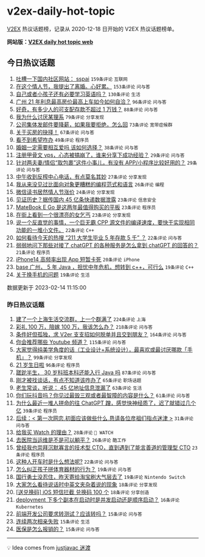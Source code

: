 # v2ex-daily-hot-topic

[V2EX](https://www.v2ex.com/) 热议话题榜，记录从 2020-12-18 日开始的 V2EX 热议话题榜单。

**网站版：[V2EX daily hot topic web](https://boojack.github.io/v2ex-daily-hot-topic-web/)**

## 今日热议话题

<!-- TODAY BEGIN -->

1. [吐槽一下国内社区网站： sspai](https://www.v2ex.com/t/915913) `159条评论` `互联网`
1. [在这个情人节，我提出了离婚。心好累。](https://www.v2ex.com/t/916027) `153条评论` `问与答`
1. [自己或者小孩子还有必要学习英语吗？](https://www.v2ex.com/t/915886) `130条评论` `生活`
1. [广州 21 年利息最高房价最高上车如今如何自洽？](https://www.v2ex.com/t/915892) `96条评论` `问与答`
1. [好奇，有多少人的可支配存款不超过 1 万钱？](https://www.v2ex.com/t/915875) `88条评论` `问与答`
1. [我为什么讨厌某狸系](https://www.v2ex.com/t/915922) `79条评论` `分享发现`
1. [公司集体发邮件要降薪，如果我要拒绝，怎么回](https://www.v2ex.com/t/916000) `73条评论` `宽带症候群`
1. [关于买房的抉择！](https://www.v2ex.com/t/915911) `67条评论` `问与答`
1. [看不到希望咋办](https://www.v2ex.com/t/916069) `49条评论` `程序员`
1. [婚姻一定需要相互爱吗 该如何选择？](https://www.v2ex.com/t/916089) `38条评论` `问与答`
1. [注册甲骨文 vps，心态被搞崩了，谁来分享下成功经验？](https://www.v2ex.com/t/915948) `29条评论` `问与答`
1. [针对两夫妻/情侣“取包裹”这件小事儿，有没有 APP/小程序比较好用的？](https://www.v2ex.com/t/915901) `29条评论` `问与答`
1. [中午收到反榨中心电话，有点莫名其妙](https://www.v2ex.com/t/916015) `27条评论` `分享发现`
1. [我从来没见过比面向对象更糟糕的编程范式和语言](https://www.v2ex.com/t/915980) `26条评论` `编程`
1. [微信读书居然情人节涨价](https://www.v2ex.com/t/915894) `24条评论` `分享发现`
1. [见证历史？据传国内 45 亿条快递数据泄露](https://www.v2ex.com/t/916040) `23条评论` `信息安全`
1. [MateBook E Go 是这两年最值得购买的平板](https://www.v2ex.com/t/915988) `23条评论` `程序员`
1. [在街上看到一个很漂亮的女乞丐](https://www.v2ex.com/t/915904) `23条评论` `分享发现`
1. [说一个反直觉的事情，一个巨无霸 CPP 源文件的编译速度，要快于实现相同功能的一堆小文件。](https://www.v2ex.com/t/916003) `22条评论` `C++`
1. [如何看待今天的热搜 “211 大学生毕业 5 年存款 5 千” ？](https://www.v2ex.com/t/915902) `22条评论` `问与答`
1. [弱弱地问下那些对接了 chatGPT 的各种服务是怎么拿到 chatGPT 的回答的？](https://www.v2ex.com/t/915916) `21条评论` `程序员`
1. [iPhone14 高频率出现 App 短暂卡死](https://www.v2ex.com/t/915919) `20条评论` `iPhone`
1. [base 广州， 5 年 Java ，担忧中年危机，想转到 c++，可行么](https://www.v2ex.com/t/915970) `19条评论` `C++`
1. [关于换手机的问题](https://www.v2ex.com/t/915884) `19条评论` `生活`

数据更新于 2023-02-14 11:15:00

<!-- TODAY END -->

### 昨日热议话题

<!-- YESTERDAY BEGIN -->

1. [建了一个上海生活交流群，上一个群满了](https://www.v2ex.com/t/915568) `224条评论` `上海`
1. [彩礼 100 万，陪嫁 100 万，我该怎么办？](https://www.v2ex.com/t/915584) `218条评论` `问与答`
1. [条件好但孤独，求 V2er 支支招如何脱单并且交到朋友？](https://www.v2ex.com/t/915527) `164条评论` `问与答`
1. [你会推荐哪些 Youtube 频道？](https://www.v2ex.com/t/915528) `115条评论` `问与答`
1. [大家觉得纯美学角度的话（工业设计+系统设计），最喜欢或最讨厌哪款「手机」？](https://www.v2ex.com/t/915592) `99条评论` `分享发现`
1. [21 岁生日啦](https://www.v2ex.com/t/915514) `96条评论` `程序员`
1. [蹉跎半生， 30 岁科班本科还能入行 Java 吗](https://www.v2ex.com/t/915532) `87条评论` `问与答`
1. [刚才被找谈话，有点不知道该咋办了](https://www.v2ex.com/t/915523) `65条评论` `职场话题`
1. [老生常谈，听说： 45 亿地址信息泄漏了](https://www.v2ex.com/t/915537) `63条评论` `生活`
1. [你们玩抖音吗？你见过最毁三观或者最智障的内容是什么？](https://www.v2ex.com/t/915544) `61条评论` `问与答`
1. [为什么最近一堆人拼命的往 ChatGPT 蹭，感觉快神经质了，迟了就错过几个亿](https://www.v2ex.com/t/915690) `39条评论` `程序员`
1. [后续：< 第一次网恋,初面应该做些什么,恳请各位彦祖们指点迷津 >](https://www.v2ex.com/t/915727) `31条评论` `问与答`
1. [给我买 Watch 的理由？](https://www.v2ex.com/t/915651) `28条评论` ` WATCH`
1. [去医院当运维是不是可以躺平？](https://www.v2ex.com/t/915663) `26条评论` `酷工作`
1. [曾经我也崇拜沉默寡言的技术型 CTO，直到遇到了能言善道的管理型 CTO](https://www.v2ex.com/t/915723) `23条评论` `程序员`
1. [这种人开车时是什么想法呢?](https://www.v2ex.com/t/915773) `22条评论` `问与答`
1. [怎么纠正孩子拼体育器材的行为？](https://www.v2ex.com/t/915665) `19条评论` `问与答`
1. [国行勇士没忍住，昨天寄给淘宝刷大气层去了](https://www.v2ex.com/t/915516) `19条评论` `Nintendo Switch`
1. [大家怎么看待说话时中英文夹杂着说的现象](https://www.v2ex.com/t/915792) `18条评论` `分享发现`
1. [[送兑换码] iOS 短信拦截 兑换码 100 个](https://www.v2ex.com/t/915620) `18条评论` `分享创造`
1. [deployment 下多个副本在启动时是并发启动还是顺序启动？](https://www.v2ex.com/t/915713) `16条评论` `Kubernetes`
1. [前端开发公司要求转测试？应该转吗？](https://www.v2ex.com/t/915807) `15条评论` `问与答`
1. [连续两次相亲失败](https://www.v2ex.com/t/915775) `15条评论` `生活`
1. [医保是怎么报销的？](https://www.v2ex.com/t/915726) `15条评论` `问与答`

<!-- YESTERDAY END -->

---

💡 Idea comes from [justjavac 迷渡](https://github.com/justjavac/)
